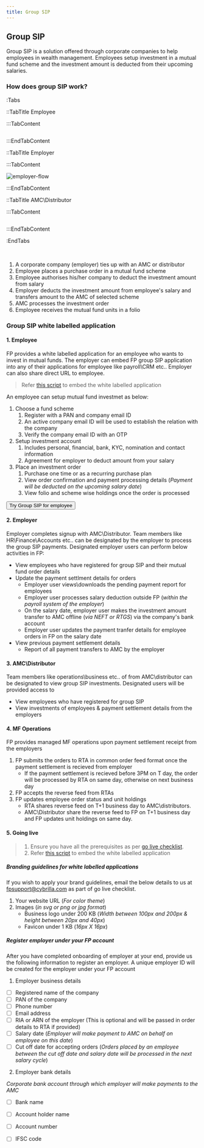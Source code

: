 ```yaml
---
title: Group SIP
---
```

## Group SIP
Group SIP is a solution offered through corporate companies to help employees in wealth management. Employees setup investment in a mutual fund scheme and the investment amount is deducted from their upcoming salaries.

### How does group SIP work?

:Tabs

::TabTitle Employee

:::TabContent

<div>
  <img src="/images/gsip-employee-flow.png" alt="" class="max-w-md">
</div>

:::EndTabContent 

::TabTitle Employer

:::TabContent 

<div>
  <img src="/images/gsip-employer-flow.png" alt="employer-flow" class="max-w-md">
</div>

:::EndTabContent

::TabTitle AMC\Distributor

:::TabContent 

<div>
  <img src="/images/gsip-tenant-flow.png" class="max-w-md" alt="">
</div>

:::EndTabContent

:EndTabs 


<br>

1. A corporate company (employer) ties up with an AMC or distributor
2. Employee places a purchase order in a mutual fund scheme
3. Employee authorises his/her company to deduct the investment amount from salary 
4. Employer deducts the investment amount from employee's salary and transfers amount to the AMC of selected scheme
5. AMC processes the investment order
6. Employee receives the mutual fund units in a folio

### Group SIP white labelled application

#### 1. Employee


FP provides a white labelled application for an employee who wants to invest in mutual funds. The employer can embed FP group SIP application into any of their applications for employee like payroll\CRM etc.. Employer can also share direct URL to employee. 

> Refer [this script](/upcoming/beta/embed-pre-built-ui) to embed the white labelled application

An employee can setup mutual fund investmet as below:

1. Choose a fund scheme
   1. Register with a PAN and company email ID
   2. An active company email ID will be used to establish the relation with the company 
   3. Verify the company email ID with an OTP
2. Setup investment account
   1. Includes personal, financial, bank, KYC, nomination and contact information
   2. Agreement for employer to deduct amount from your salary
3. Place an investment order
   1. Purchase one time or as a recurring purchase plan
   2. View  order confirmation and payment processing details (*Payment will be deducted on the upcoming salary date*)
   3. View folio and scheme wise holdings once the order is processed 

<button class="btn btn-primary inline-block w-auto px-4" onclick="handleOpen('https://prueba.sandbox.fpapps.io/group-checkout?employer=invp_5f4e7473b3514affa88ce765878dc9dd&mtm_campaign=beta_live')">
	Try Group SIP for employee
</button>


#### 2. Employer

Employer completes signup with AMC\Distributor. Team members like HR\Finance\Accounts etc.. can be designated by the employer to process the group SIP payments. Designated employer users can perform below activities in FP:

- View employees who have registered for group SIP and their mutual fund order details
- Update the payment settlment details for orders
     - Employer user views\downloads the pending payment report for employees
     - Employer user processes salary deduction outside FP (_within the payroll system of the employer_)
     - On the salary date, employer user makes the investment amount transfer to AMC offline (_via NEFT or RTGS_) via the company's bank account
     - Employer user updates the payment tranfer details for employee orders in FP on the salary date
- View previous payment settlement details
     - Report of all payment transfers to AMC by the employer


#### 3. AMC\Distributor


Team members like operations\business etc.. of from AMC\distributor can be designated to view group SIP investments. Designated users will be provided access to

- View employees who have registered for group SIP
- View investments of employees & payment settlement details from the employers

#### 4. MF Operations

FP provides managed MF operations upon payment settlement receipt from the employers

1. FP submits the orders to RTA in common order feed format once the payment settlement is recieved from employer
   - If the payment settlement is recieved before 3PM on T day, the order will be processed by RTA on same day, otherwise on next business day
2. FP accepts the reverse feed from RTAs
3. FP updates employee order status and unit holdings
   - RTA shares reverse feed on T+1 business day to AMC\distributors.
   - AMC\Distributor share the reverse feed to FP on T+1 business day and FP updates unit holdings on same day.


#### 5. Going live


> 1. Ensure you have all the prerequisites as per [go live checklist](/going-live/checklist/). 
> 2. Refer [this script](/upcoming/beta/embed-pre-built-ui) to embed the white labelled application

##### Branding guidelines for white labelled applications

If you wish to apply your brand guidelines, email the below details to us at [fpsupport@cybrilla.com](mailto:fpsupport@cybrilla.com) as part of go live checklist.

1. Your website URL (*For color theme*)
2. Images (*in svg or png or jpg format*)
   - Business logo under 200 KB (*Width between 100px and 200px & height between 20px and 40px*)
   - Favicon under 1 KB (*16px X 16px*)

#####  Register employer under your FP account

After you have completed onboarding of employer at your end, provide us the following information to register an employer. A unique employer ID will be created for the employer under your FP account

1. Employer business details

- [ ] Registered name of the company
- [ ] PAN of the company
- [ ] Phone number
- [ ] Email address
- [ ] RIA or ARN of the employer (This is optional and will be passed in order details to RTA if provided)
- [ ] Salary date (*Employer will make payment to AMC on behalf on employee on this date*)
- [ ] Cut off date for accepting orders (*Orders placed by an employee between the cut off date and salary date will be processed in the next salary cycle*)

2. Employer bank details

*Corporate bank account through which employer will make payments to the AMC*
- [ ] Bank name
- [ ] Account holder name
- [ ] Account number
- [ ] IFSC code




